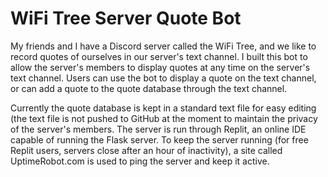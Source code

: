 # WiFi Tree Server Quote Bot

My friends and I have a Discord server called the WiFi Tree, and we like to record quotes of ourselves in our server's text channel. I built this bot to allow the server's members to display quotes at any time on the server's text channel. Users can use the bot to display a quote on the text channel, or can add a quote to the quote database through the text channel.

Currently the quote database is kept in a standard text file for easy editing (the text file is not pushed to GitHub at the moment to maintain the privacy of the server's members. The server is run through Replit, an online IDE capable of running the Flask server. To keep the server running (for free Replit users, servers close after an hour of inactivity), a site called UptimeRobot.com is used to ping the server and keep it active.
